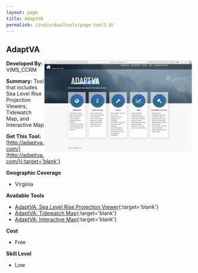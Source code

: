 ```yaml
---
layout: page
title: AdaptVA
permalink: /individualtools/page-tool1.0/
---
```

## AdaptVA

<img src="/images/scaled_250_400/TOOLID_1.0_ScreenCapture-1.png" style="max-height:250px;max-width:400;" align="right"/>

**Developed By:** VIMS_CCRM

**Summary:** Tool that includes Sea Level Rise Projection Viewers, Tidewatch Map, and Interactive Map

**Get This Tool:** [http://adaptva.com/](http://adaptva.com/){:target='blank'}

**Geographic Coverage**

* Virginia

**Available Tools**

*  [AdaptVA: Sea Level Rise Projection Viewer](/collection/page-tool1.1/){:target='blank'}
*  [AdaptVA: Tidewatch Map](/collection/page-tool1.2/){:target='blank'}
*  [AdaptVA: Interactive Map](/collection/page-tool1.3/){:target='blank'}

**Cost**

* Free

**Skill Level**

* Low
